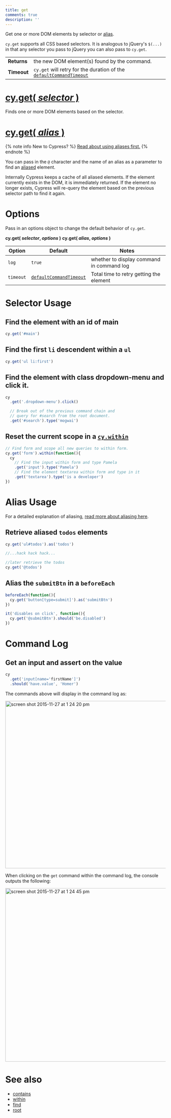 ```yaml
---
title: get
comments: true
description: ''
---
```


Get one or more DOM elements by selector or [alias](https://on.cypress.io/guides/using-aliases).

`cy.get` supports all CSS based selectors. It is analogous to jQuery's `$(...)` in that any selector you pass to jQuery you can also pass to `cy.get`.

| | |
|--- | --- |
| **Returns** | the new DOM element(s) found by the command. |
| **Timeout** | `cy.get` will retry for the duration of the [`defaultCommandTimeout`](https://on.cypress.io/guides/configuration#timeouts) |

# [cy.get( *selector* )](#selector-usage)

Finds one or more DOM elements based on the selector.

# [cy.get( *alias* )](#alias-usage)

{% note info New to Cypress? %}
[Read about using aliases first.](https://on.cypress.io/guides/using-aliases)
{% endnote %}

You can pass in the `@` character and the name of an alias as a parameter to find an [aliased](https://on.cypress.io/guides/using-aliases) element.

Internally Cypress keeps a cache of all aliased elements.  If the element currently exists in the DOM, it is immediately returned.  If the element no longer exists, Cypress will re-query the element based on the previous selector path to find it again.

# Options

Pass in an options object to change the default behavior of `cy.get`.

**cy.get( *selector*, *options* )**
**cy.get( *alias*, *options* )**

Option | Default | Notes
--- | --- | ---
`log` | `true` | whether to display command in command log
`timeout` | [`defaultCommandTimeout`](https://on.cypress.io/guides/configuration#timeouts) | Total time to retry getting the element

# Selector Usage

## Find the element with an id of main

```javascript
cy.get('#main')
```

## Find the first `li` descendent within a `ul`

```javascript
cy.get('ul li:first')
```

## Find the element with class dropdown-menu and click it.

```javascript
cy
  .get('.dropdown-menu').click()

  // Break out of the previous command chain and
  // query for #search from the root document.
  .get('#search').type('mogwai')
```

## Reset the current scope in a [`cy.within`](https://on.cypress.io/api/within)

```javascript
// Find form and scope all new queries to within form.
cy.get('form').within(function(){
  cy
    // Find the input within form and type Pamela
    .get('input').type('Pamela')
    // Find the element textarea within form and type in it
    .get('textarea').type('is a developer')
})
```

# Alias Usage

For a detailed explanation of aliasing, [read more about aliasing here](https://on.cypress.io/guides/using-aliases).

## Retrieve aliased `todos` elements

```javascript
cy.get('ul#todos').as('todos')

//...hack hack hack...

//later retrieve the todos
cy.get('@todos')
```

## Alias the `submitBtn` in a `beforeEach`

```javascript
beforeEach(function(){
  cy.get('button[type=submit]').as('submitBtn')
})

it('disables on click', function(){
  cy.get('@submitBtn').should('be.disabled')
})
```

# Command Log

## Get an input and assert on the value

```javascript
cy
  .get('input[name='firstName']')
  .should('have.value', 'Homer')
```

The commands above will display in the command log as:

<img width="524" alt="screen shot 2015-11-27 at 1 24 20 pm" src="https://cloud.githubusercontent.com/assets/1271364/11446808/5d2f2180-950a-11e5-8645-4f0f14321f86.png">

When clicking on the `get` command within the command log, the console outputs the following:

<img width="543" alt="screen shot 2015-11-27 at 1 24 45 pm" src="https://cloud.githubusercontent.com/assets/1271364/11446809/61a6f4f4-950a-11e5-9b23-a9efa1fbccfc.png">

# See also

- [contains](https://on.cypress.io/api/contains)
- [within](https://on.cypress.io/api/within)
- [find](https://on.cypress.io/api/find)
- [root](https://on.cypress.io/api/root)
